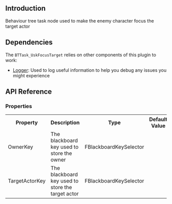 ## Introduction
Behaviour tree task node used to make the enemy character focus the target actor

## Dependencies
The <code>BTTask_UskFocusTarget</code> relies on other components of this plugin to work:
<ul>
	<li><a href="../logger">Logger</a>: Used to log useful information to help you debug any issues you might experience</li>
</ul>

## API Reference
### Properties
<table>
	<tr>
		<th>Property</th>
		<th>Description</th>
		<th>Type</th>
		<th>Default Value</th>
	</tr>
	<tr>
		<td>OwnerKey</td>
		<td>The blackboard key used to store the owner</td>
		<td>FBlackboardKeySelector</td>
		<td></td>
	</tr>
	<tr>
		<td>TargetActorKey</td>
		<td>The blackboard key used to store the target actor</td>
		<td>FBlackboardKeySelector</td>
		<td></td>
	</tr>
</table>

